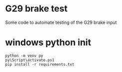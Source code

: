 # G29 brake test

Some code to automate testing of the G29 brake input

# windows python init

    python -m venv py
    py\Script\activate.ps1
    pip install -r requirements.txt